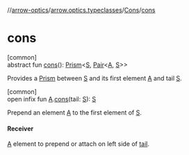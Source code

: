 //[arrow-optics](../../../index.md)/[arrow.optics.typeclasses](../index.md)/[Cons](index.md)/[cons](cons.md)

# cons

[common]\
abstract fun [cons](cons.md)(): [Prism](../../arrow.optics/index.md#1394331700%2FClasslikes%2F-617900156)&lt;[S](index.md), [Pair](https://kotlinlang.org/api/latest/jvm/stdlib/kotlin/-pair/index.html)&lt;[A](index.md), [S](index.md)&gt;&gt;

Provides a [Prism](../../arrow.optics/index.md#1394331700%2FClasslikes%2F-617900156) between [S](index.md) and its first element [A](index.md) and tail [S](index.md).

[common]\
open infix fun [A](index.md).[cons](cons.md)(tail: [S](index.md)): [S](index.md)

Prepend an element [A](index.md) to the first element of [S](index.md).

#### Receiver

[A](index.md) element to prepend or attach on left side of [tail](cons.md).
